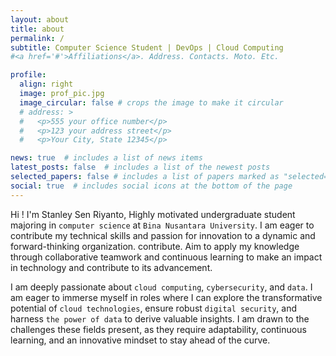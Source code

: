 ```yaml
---
layout: about
title: about
permalink: /
subtitle: Computer Science Student | DevOps | Cloud Computing 
#<a href='#'>Affiliations</a>. Address. Contacts. Moto. Etc.

profile:
  align: right
  image: prof_pic.jpg
  image_circular: false # crops the image to make it circular
  # address: >
  #   <p>555 your office number</p>
  #   <p>123 your address street</p>
  #   <p>Your City, State 12345</p>

news: true  # includes a list of news items
latest_posts: false  # includes a list of the newest posts
selected_papers: false # includes a list of papers marked as "selected={true}"
social: true  # includes social icons at the bottom of the page
---
```


Hi ! I'm Stanley Sen Riyanto, Highly motivated undergraduate student majoring in `computer science` at `Bina Nusantara University`. I am eager to contribute my technical skills and passion for innovation to a dynamic and forward-thinking organization. contribute. Aim to apply my knowledge through collaborative teamwork and continuous learning to make an impact in technology and contribute to its advancement.


I am deeply passionate about `cloud computing`, `cybersecurity`, and `data`. I am eager to immerse myself in roles where I can explore the transformative potential of `cloud technologies`, ensure robust `digital security`, and harness `the power of data` to derive valuable insights. I am drawn to the challenges these fields present, as they require adaptability, continuous learning, and an innovative mindset to stay ahead of the curve.
